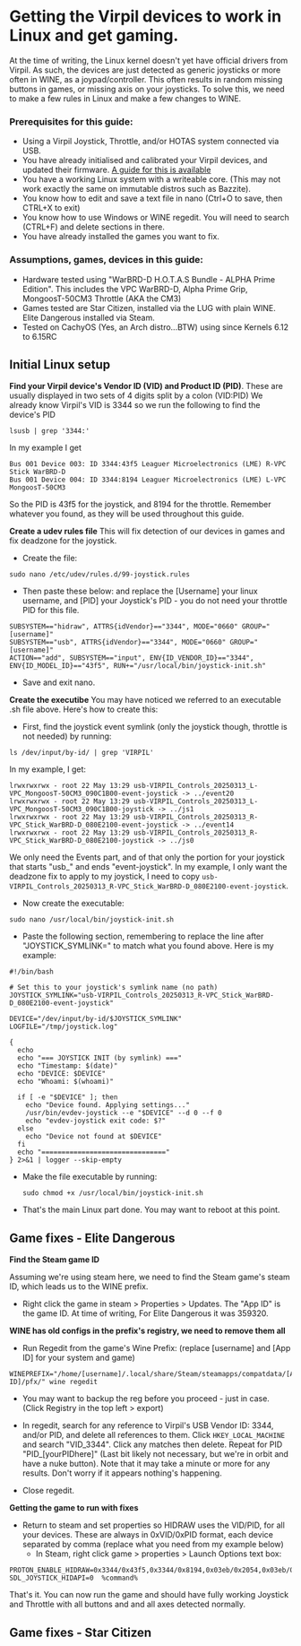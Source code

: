 # Getting the Virpil devices to work in Linux and get gaming. 

At the time of writing, the Linux kernel doesn't yet have official drivers from Virpil. As such, the devices are just detected as generic joysticks or more often in WINE, as a joypad/controller. This often results in random missing buttons in games, or missing axis on your joysticks. To solve this, we need to make a few rules in Linux and make a few changes to WINE. 

### Prerequisites for this guide:
* Using a Virpil Joystick, Throttle, and/or HOTAS system connected via USB.
* You have already initialised and calibrated your Virpil devices, and updated their firmware. [A guide for this is available](initialise_and_firmware_update.md)
* You have a working Linux system with a writeable core. (This may not work exactly the same on immutable distros such as Bazzite).
* You know how to edit and save a text file in nano (Ctrl+O to save, then CTRL+X to exit)
* You know how to use Windows or WINE regedit. You will need to search (CTRL+F) and delete sections in there.
* You have already installed the games you want to fix. 

### Assumptions, games, devices in this guide: 
* Hardware tested using "WarBRD-D H.O.T.A.S Bundle - ALPHA Prime Edition". This includes the VPC WarBRD-D, Alpha Prime Grip, MongoosT-50CM3 Throttle (AKA the CM3)
* Games tested are Star Citizen, installed via the LUG with plain WINE. Elite Dangerous installed via Steam.
* Tested on CachyOS (Yes, an Arch distro...BTW) using since Kernels 6.12 to 6.15RC


## Initial Linux setup

 **Find your Virpil device's Vendor ID (VID) and Product ID (PID)**. These are usually displayed in two sets of 4 digits split by a colon (VID:PID)
We already know Virpil's VID is 3344 so we run the following to find the device's PID

```
lsusb | grep '3344:'
``` 

In my example I get
```
Bus 001 Device 003: ID 3344:43f5 Leaguer Microelectronics (LME) R-VPC Stick WarBRD-D
Bus 001 Device 004: ID 3344:8194 Leaguer Microelectronics (LME) L-VPC MongoosT-50CM3
```
So the PID is 43f5 for the joystick, and 8194 for the throttle. Remember whatever you found, as they will be used throughout this guide. 


 **Create a udev rules file**
 This will fix detection of our devices in games and fix deadzone for the joystick. 

* Create the file:
 ```
sudo nano /etc/udev/rules.d/99-joystick.rules 
 ```
* Then paste these below: and replace the [Username] your linux username, and [PID] your Joystick's PID - you do not need your throttle PID for this file.
  
```
SUBSYSTEM=="hidraw", ATTRS{idVendor}=="3344", MODE="0660" GROUP="[username]"
SUBSYSTEM=="usb", ATTRS{idVendor}=="3344", MODE="0660" GROUP="[username]"
ACTION=="add", SUBSYSTEM=="input", ENV{ID_VENDOR_ID}=="3344", ENV{ID_MODEL_ID}=="43f5", RUN+="/usr/local/bin/joystick-init.sh"
```
* Save and exit nano. 


**Create the executibe**
You may have noticed we referred to an executable .sh file above. Here's how to create this: 

* First, find the joystick event symlink (only the joystick though, throttle is not needed) by running:

```
ls /dev/input/by-id/ | grep 'VIRPIL'
```

In my example, I get: 

```
lrwxrwxrwx - root 22 May 13:29 usb-VIRPIL_Controls_20250313_L-VPC_MongoosT-50CM3_090C1B00-event-joystick -> ../event20
lrwxrwxrwx - root 22 May 13:29 usb-VIRPIL_Controls_20250313_L-VPC_MongoosT-50CM3_090C1B00-joystick -> ../js1
lrwxrwxrwx - root 22 May 13:29 usb-VIRPIL_Controls_20250313_R-VPC_Stick_WarBRD-D_080E2100-event-joystick -> ../event14
lrwxrwxrwx - root 22 May 13:29 usb-VIRPIL_Controls_20250313_R-VPC_Stick_WarBRD-D_080E2100-joystick -> ../js0
```

We only need the Events part, and of that only the portion for your joystick that starts "usb_" and ends "event-joystick". In my example, I only want the deadzone fix to apply to my joystick, I need to copy `usb-VIRPIL_Controls_20250313_R-VPC_Stick_WarBRD-D_080E2100-event-joystick`. 

*  Now create the executable:

```
sudo nano /usr/local/bin/joystick-init.sh
```

* Paste the following section, remembering to replace the line after "JOYSTICK_SYMLINK=" to match what you found above. Here is my example: 

```
#!/bin/bash

# Set this to your joystick's symlink name (no path)
JOYSTICK_SYMLINK="usb-VIRPIL_Controls_20250313_R-VPC_Stick_WarBRD-D_080E2100-event-joystick"

DEVICE="/dev/input/by-id/$JOYSTICK_SYMLINK"
LOGFILE="/tmp/joystick.log"

{
  echo
  echo "=== JOYSTICK INIT (by symlink) ==="
  echo "Timestamp: $(date)"
  echo "DEVICE: $DEVICE"
  echo "Whoami: $(whoami)"

  if [ -e "$DEVICE" ]; then
    echo "Device found. Applying settings..."
    /usr/bin/evdev-joystick --e "$DEVICE" --d 0 --f 0
    echo "evdev-joystick exit code: $?"
  else
    echo "Device not found at $DEVICE"
  fi
  echo "==============================="
} 2>&1 | logger --skip-empty
```

* Make the file executable by running:

  ```
  sudo chmod +x /usr/local/bin/joystick-init.sh
  ```

* That's the main Linux part done. You may want to reboot at this point. 

## Game fixes - Elite Dangerous

**Find the Steam game ID** 

Assuming we're using steam here, we need to find the Steam game's steam ID, which leads us to the WINE prefix. 

* Right click the game in steam > Properties > Updates. The "App ID" is the game ID. At time of writing, For Elite Dangerous it was 359320. 

**WINE has old configs in the prefix's registry, we need to remove them all**

* Run Regedit from the game's Wine Prefix: (replace [username] and [App ID] for your system and game)
```
WINEPREFIX="/home/[username]/.local/share/Steam/steamapps/compatdata/[App ID]/pfx/" wine regedit
```

*  You may want to backup the reg before you proceed - just in case. (Click Registry in the top left > export)
  
*  In regedit, search for any reference to Virpil's USB Vendor ID: 3344, and/or PID, and delete all references to them. Click `HKEY_LOCAL_MACHINE` and search "VID_3344". Click any matches then delete. Repeat for PID "PID_[yourPIDhere]" (Last bit likely not necessary, but we're in orbit and have a nuke button).  Note that it may take a minute or more for any results. Don't worry if it appears nothing's happening. 
  
*  Close regedit.

**Getting the game to run with fixes**
   
* Return to steam and set properties so HIDRAW uses the VID/PID, for all your devices. These are always in 0xVID/0xPID format, each device separated by comma (replace what you need from my example below)
   -  In Steam, right click game > properties > Launch Options text box: 
```
PROTON_ENABLE_HIDRAW=0x3344/0x43f5,0x3344/0x8194,0x03eb/0x2054,0x03eb/0x2046 SDL_JOYSTICK_HIDAPI=0  %command%
```

That's it. You can now run the game and should have fully working Joystick and Throttle with all buttons and and all axes detected normally. 

## Game fixes - Star Citizen
